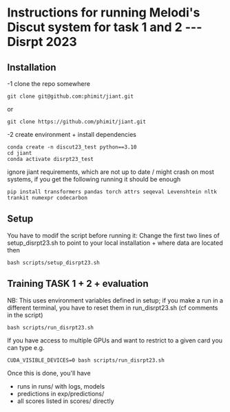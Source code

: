 Instructions for running Melodi's Discut system for task 1 and 2 --- Disrpt 2023 
=====================================================================================

## Installation 

-1 clone the repo somewhere

```
git clone git@github.com:phimit/jiant.git
```
or
```
git clone https://github.com/phimit/jiant.git
```

-2 create environment + install dependencies

```
conda create -n discut23_test python==3.10
cd jiant
conda activate disrpt23_test
```

 ignore jiant requirements, which are not up to date / might crash
 on most systems, if you get the following running it should be enough

```
pip install transformers pandas torch attrs seqeval Levenshtein nltk trankit numexpr codecarbon
```

## Setup 
You have to modif the script before running it: 
Change the first two lines of setup_disrpt23.sh to point to your local installation + where data are located
then 

```
bash scripts/setup_disrpt23.sh
```

## Training TASK 1 + 2 + evaluation
NB: This uses environment variables defined in setup; if you make a run in a different terminal, you have to reset them in run_disrpt23.sh (cf comments in the script)

```
bash scripts/run_disrpt23.sh
```
If you have access to multiple GPUs and want to restrict to a given card
you can type e.g. 

```
CUDA_VISIBLE_DEVICES=0 bash scripts/run_disrpt23.sh
```

Once this is done, you'll have

  - runs in runs/ with logs, models
  - predictions in exp/predictions/
  - all scores listed in scores/ directly

